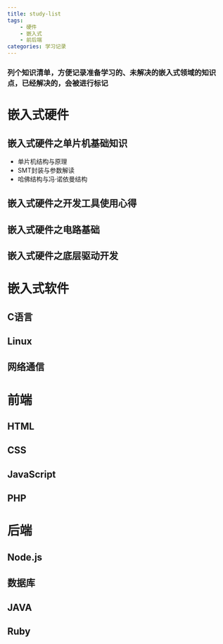 ```yaml
---              
title: study-list
tags:        
    - 硬件
    - 嵌入式
    - 前后端    
categories: 学习记录    
--- 
```


<cite><h3>列个知识清单，方便记录准备学习的、未解决的嵌入式领域的知识点，已经解决的，会被进行标记</h3></cite>  
<!--more-->


<h1>嵌入式硬件</h1>

<h2>嵌入式硬件之单片机基础知识</h2>  
<p>
<ul>
<li>单片机结构与原理</li>   
<li>SMT封装与参数解读</li>   
<li>哈佛结构与冯·诺依曼结构</li>
</ul>  
</p>

<h2>嵌入式硬件之开发工具使用心得</h2>  
<h2>嵌入式硬件之电路基础</h2>
<h2>嵌入式硬件之底层驱动开发  </h2> 


<h1>嵌入式软件
<h2>C语言
<h2>Linux
<h2>网络通信    

<h1>前端
<h2>HTML
<h2>CSS
<h2>JavaScript
<h2>PHP 


<h1>后端
<h2>Node.js
<h2>数据库
<h2>JAVA    
<h2>Ruby

